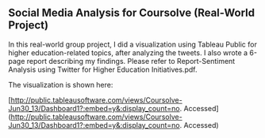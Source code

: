 ## Social Media Analysis for Coursolve (Real-World Project) 

In this real-world group project, I did a visualization using Tableau Public for higher education-related topics, after analyzing the tweets. I also wrote a 6-page report describing my findings. Please refer to Report-Sentiment Analysis using Twitter for Higher Education Initiatives.pdf.

The visualization is shown here:

[http://public.tableausoftware.com/views/Coursolve-Jun30_13/Dashboard1?:embed=y&:display_count=no. Accessed]
(http://public.tableausoftware.com/views/Coursolve-Jun30_13/Dashboard1?:embed=y&:display_count=no. Accessed)
